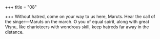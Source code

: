 +++
title = "08"

+++
Without hatred, come on your way to us here, Maruts. Hear the call of  the singer—Maruts on the march.
O you of equal spirit, along with great Viṣṇu,
like charioteers with wondrous skill, keep hatreds far away in the
distance.